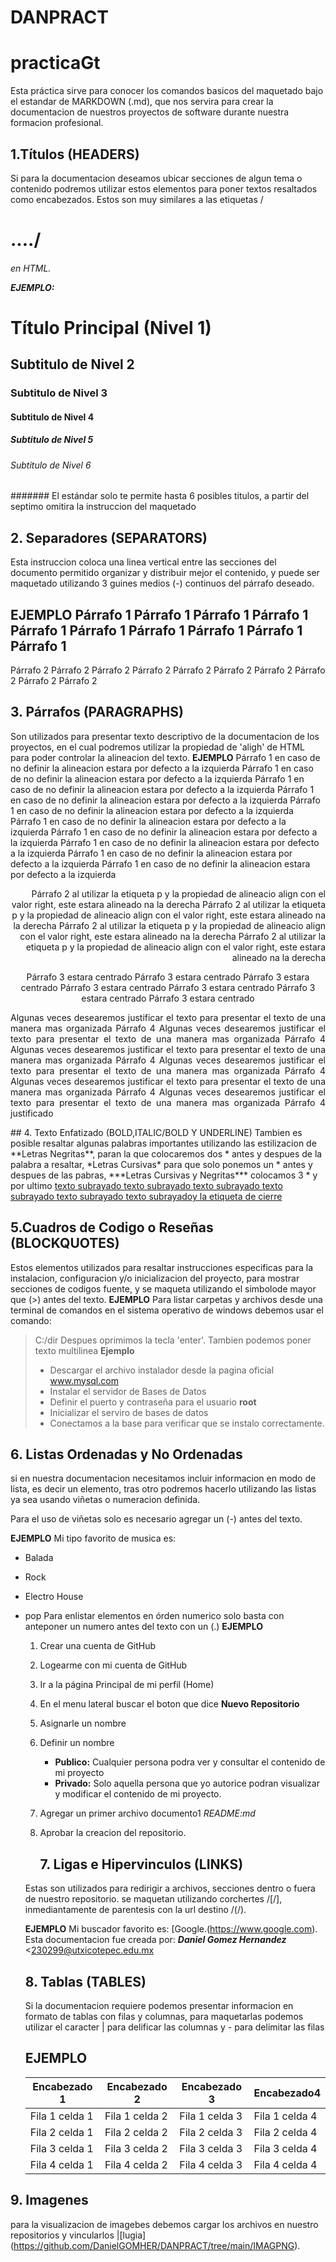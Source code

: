 # DANPRACT
# practicaGt
Esta práctica sirve para conocer los comandos basicos del maquetado bajo el estandar de MARKDOWN (.md), que nos servira para crear la documentacion de nuestros proyectos de software durante nuestra formacion profesional.

## 1.Títulos (HEADERS)

Si para la documentacion deseamos ubicar secciones de algun tema o contenido podremos utilizar estos elementos para poner textos resaltados como encabezados. Estos son muy similares a las etiquetas /<H1>..../<H6> en HTML.

**EJEMPLO:**
# Título Principal (Nivel 1)
## Subtitulo de Nivel 2
### Subtitulo de Nivel 3
#### Subtitulo de Nivel 4
##### Subtitulo de Nivel 5
###### Subtitulo de Nivel 6
####### El estándar solo te permite hasta 6 posibles titulos, a partir del septimo omitira la instruccion del maquetado

## 2. Separadores (SEPARATORS)
Esta instruccion coloca una linea vertical entre las secciones del documento permitido organizar y distribuir mejor el contenido, y puede ser maquetado utilizando 3 guines medios (-) continuos del párrafo deseado.

**EJEMPLO**
Párrafo 1 Párrafo 1 Párrafo 1 Párrafo 1 Párrafo 1 Párrafo 1 Párrafo 1 Párrafo 1 Párrafo 1 Párrafo 1
---
Párrafo 2 Párrafo 2 Párrafo 2 Párrafo 2 Párrafo 2 Párrafo 2 Párrafo 2 Párrafo 2 Párrafo 2 Párrafo 2
## 3. Párrafos (PARAGRAPHS)
Son utilizados para presentar texto descriptivo de la documentacion de los proyectos, en el cual podremos utilizar la propiedad de 'aligh' de HTML para poder controlar la alineacion del texto.
**EJEMPLO**
Párrafo 1 en caso de no definir la alineacion estara por defecto a la izquierda Párrafo 1 en caso de no definir la alineacion estara por defecto a la izquierda Párrafo 1 en caso de no definir la alineacion estara por defecto a la izquierda Párrafo 1 en caso de no definir la alineacion estara por defecto a la izquierda Párrafo 1 en caso de no definir la alineacion estara por defecto a la izquierda Párrafo 1 en caso de no definir la alineacion estara por defecto a la izquierda Párrafo 1 en caso de no definir la alineacion estara por defecto a la izquierda Párrafo 1 en caso de no definir la alineacion estara por defecto a la izquierda Párrafo 1 en caso de no definir la alineacion estara por defecto a la izquierda Párrafo 1 en caso de no definir la alineacion estara por defecto a la izquierda 
<p align="right"> Párrafo 2 al utilizar la etiqueta p y la propiedad de alineacio align con el valor right, este estara alineado na la derecha  Párrafo 2 al utilizar la etiqueta p y la propiedad de alineacio align con el valor right, este estara alineado na la derecha  Párrafo 2 al utilizar la etiqueta p y la propiedad de alineacio align con el valor right, este estara alineado na la derecha  Párrafo 2 al utilizar la etiqueta p y la propiedad de alineacio align con el valor right, este estara alineado na la derecha </p>

<p align="center"> Párrafo 3 estara centrado Párrafo 3 estara centrado Párrafo 3 estara centrado Párrafo 3 estara centrado Párrafo 3 estara centrado Párrafo 3 estara centrado Párrafo 3 estara centrado </p>
<p align="justify"> Algunas veces desearemos justificar el texto para presentar el texto de una manera mas organizada Párrafo 4 Algunas veces desearemos justificar el texto para presentar el texto de una manera mas organizada Párrafo 4 Algunas veces desearemos justificar el texto para presentar el texto de una manera mas organizada Párrafo 4 Algunas veces desearemos justificar el texto para presentar el texto de una manera mas organizada Párrafo 4 Algunas veces desearemos justificar el texto para presentar el texto de una manera mas organizada Párrafo 4 Algunas veces desearemos justificar el texto para presentar el texto de una manera mas organizada Párrafo 4 justificado</p>
## 4. Texto Enfatizado (BOLD,ITALIC/BOLD Y UNDERLINE)
Tambien es posible resaltar algunas palabras importantes utilizando las estilizacion de **Letras Negritas**, paran la que colocaremos dos * antes y despues de la palabra a resaltar, *Letras Cursivas* para que solo ponemos un  * antes y despues de las pabras, ***Letras Cursivas y Negritas*** colocamos 3 * y por ultimo <ins> texto subrayado <ins>texto subrayado</ins> <ins>texto subrayado</ins> <ins>texto subrayado</ins> <ins>texto subrayado</ins> <ins>texto subrayado</ins>y la etiqueta de cierre  </ins>

## 5.Cuadros de Codigo o Reseñas (BLOCKQUOTES)
Estos elementos utilizados para resaltar instrucciones especificas para la instalacion, configuracion y/o inicializacion del proyecto, para mostrar secciones de codigos fuente, y se maqueta utilizando el simbolode mayor  que (>) antes del texto.
**EJEMPLO**
Para listar carpetas y archivos desde una terminal de comandos en el sistema operativo de windows debemos usar el comando:
> C:/dir
 Despues oprimimos la tecla 'enter'.
 Tambien podemos poner texto multilinea
 **Ejemplo**
> - Descargar el archivo instalador desde la pagina oficial www.mysql.com
> - Instalar el servidor de Bases de Datos
> - Definir el puerto y contraseña para el usuario **root**
> - Inicializar el serviro de bases de datos
> - Conectamos a la base para verificar que se instalo correctamente.

## 6. Listas Ordenadas y No Ordenadas
si en nuestra documentacion necesitamos incluir informacion en modo de lista, es decir un elemento, tras otro podremos hacerlo utilizando las listas ya sea usando viñetas o numeracion definida.

Para el uso de viñetas solo es necesario agregar un (-) antes del texto.

**EJEMPLO**
Mi tipo favorito de musica es:
- Balada
- Rock
- Electro House
- pop
  Para enlistar elementos  en órden numerico solo basta con anteponer un numero antes del texto con un (.)
  **EJEMPLO**

  1. Crear una cuenta de GitHub
  2. Logearme con mi cuenta de GitHub
  3. Ir a la página Principal de mi perfil (Home)
  4. En el menu lateral buscar el boton que dice  **Nuevo Repositorio**
  5. Asignarle un nombre
  6. Definir un nombre
     - **Publico:** Cualquier persona podra ver y consultar el contenido de mi proyecto
     - **Privado:** Solo aquella persona que yo autorice podran visualizar y modificar el contenido de mi proyecto.
  7. Agregar un primer archivo documento1 *README:md*
  8. Aprobar la creacion del repositorio.

     ## 7. Ligas e Hipervinculos (LINKS)
   Estas son utilizados para redirigir a archivos, secciones dentro o fuera de nuestro repositorio. se maquetan utilizando corchertes /[/], inmediantamente de parentesis con la url destino /(/).

  **EJEMPLO**
  Mi buscador favorito es: [Google.(https://www.google.com).
  Esta documentacion fue creada por: ***Daniel Gomez Hernandez***
  <230299@utxicotepec.edu.mx

  ## 8. Tablas (TABLES)
  Si la documentacion requiere podemos presentar informacion en formato de tablas con filas y columnas, para maquetarlas podemos utilizar el caracter | para delificar las columnas y - para delimitar las filas

  **EJEMPLO**
  ---------------------------------------
  |Encabezado 1|Encabezado 2|Encabezado 3| Encabezado4|
  |-------------|-----------|------------|------------|
  |Fila 1 celda 1|Fila 1 celda 2|Fila 1 celda 3|Fila 1 celda 4|
  |Fila 2 celda 1|Fila 2 celda 2|Fila 2 celda 3|Fila 2 celda 4|
  |Fila 3 celda 1|Fila 3 celda 2|Fila 3 celda 3|Fila 3 celda 4|
  |Fila 4 celda 1|Fila 4 celda 2|Fila 4 celda 3|Fila 4 celda 4|
## 9. Imagenes
para la visualizacion de imagebes debemos cargar los archivos en nuestro repositorios y vincularlos
|[lugia] (https://github.com/DanielGOMHER/DANPRACT/tree/main/IMAGPNG).
          
